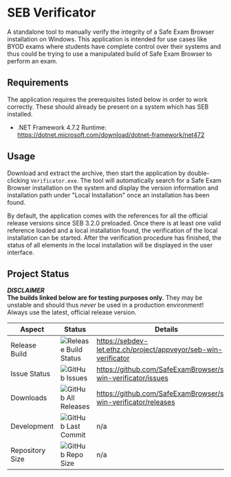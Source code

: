 # SEB Verificator

A standalone tool to manually verify the integrity of a Safe Exam Browser installation on Windows. This application is intended for use cases like BYOD exams where students have complete control over their
systems and thus could be trying to use a manipulated build of Safe Exam Browser to perform an exam.

## Requirements

The application requires the prerequisites listed below in order to work correctly. These should already be present on a system which has SEB installed.

* .NET Framework 4.7.2 Runtime: https://dotnet.microsoft.com/download/dotnet-framework/net472

## Usage

Download and extract the archive, then start the application by double-clicking `Verificator.exe`. The tool will automatically search for a Safe Exam Browser installation on the system and display the
version information and installation path under "Local Installation" once an installation has been found.

By default, the application comes with the references for all the official release versions since SEB 3.2.0 preloaded. Once there is at least one valid reference loaded and a local installation found,
the verification of the local installation can be started. After the verification procedure has finished, the status of all elements in the local installation will be displayed in the user interface.

## Project Status

**_DISCLAIMER_**\
**The builds linked below are for testing purposes only.** They may be unstable and should thus _never_ be used in a production environment! Always use the latest, official release version.

| Aspect          | Status                                                                                                                | Details                                                         |
| --------------- | --------------------------------------------------------------------------------------------------------------------- | --------------------------------------------------------------- |
| Release Build   | ![Release Build Status](https://sebdev-let.ethz.ch/api/projects/status/pptmm2tt43scnj5w?svg=true)                     | https://sebdev-let.ethz.ch/project/appveyor/seb-win-verificator |
| Issue Status    | ![GitHub Issues](https://img.shields.io/github/issues/safeexambrowser/seb-win-verificator?logo=github)                | https://github.com/SafeExamBrowser/seb-win-verificator/issues   |
| Downloads       | ![GitHub All Releases](https://img.shields.io/github/downloads/safeexambrowser/seb-win-verificator/total?logo=github) | https://github.com/SafeExamBrowser/seb-win-verificator/releases |
| Development     | ![GitHub Last Commit](https://img.shields.io/github/last-commit/safeexambrowser/seb-win-verificator?logo=github)      | n/a                                                             |
| Repository Size | ![GitHub Repo Size](https://img.shields.io/github/repo-size/safeexambrowser/seb-win-verificator?logo=github)          | n/a                                                             |
